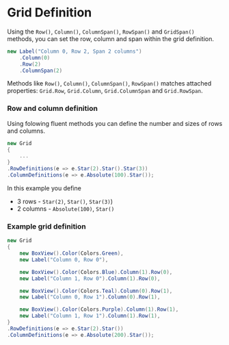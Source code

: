 # Grid Definition

Using the `Row()`, `Column()`, `ColumnSpan()`, `RowSpan()` and `GridSpan()` methods, you can set the row, column and span within the grid definition.

```cs
new Label("Column 0, Row 2, Span 2 columns")
    .Column(0)
    .Row(2)
    .ColumnSpan(2)
```

Methods like `Row()`, `Column()`, `ColumnSpan()`, `RowSpan()` matches attached properties: `Grid.Row`, `Grid.Column`, `Grid.ColumnSpan` and `Grid.RowSpan`.

### Row and column definition
Using folowing fluent methods you can define the number and sizes of rows and columns.

```cs
new Grid
{
    ...
}
.RowDefinitions(e => e.Star(2).Star().Star(3))
.ColumnDefinitions(e => e.Absolute(100).Star());
``` 

In this example you define
- 3 rows - `Star(2)`, `Star()`, `Star(3)`) 
- 2 columns - `Absolute(100)`, `Star()`


### Example grid definition

```cs
new Grid
{
    new BoxView().Color(Colors.Green),
    new Label("Column 0, Row 0"),

    new BoxView().Color(Colors.Blue).Column(1).Row(0),
    new Label("Column 1, Row 0").Column(1).Row(0),

    new BoxView().Color(Colors.Teal).Column(0).Row(1),
    new Label("Column 0, Row 1").Column(0).Row(1),

    new BoxView().Color(Colors.Purple).Column(1).Row(1),
    new Label("Column 1, Row 1").Column(1).Row(1),
}
.RowDefinitions(e => e.Star(2).Star())
.ColumnDefinitions(e => e.Absolute(200).Star());
```
